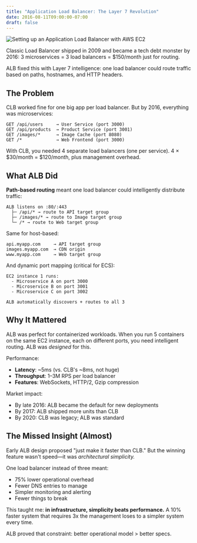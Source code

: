```yaml
---
title: "Application Load Balancer: The Layer 7 Revolution"
date: 2016-08-11T09:00:00-07:00
draft: false
---
```


![Setting up an Application Load Balancer with AWS EC2](/posts/aws-alb-launch-2016/aws_alb.png)

Classic Load Balancer shipped in 2009 and became a tech debt monster by 2016: 3 microservices = 3 load balancers = $150/month just for routing.

ALB fixed this with Layer 7 intelligence: one load balancer could route traffic based on paths, hostnames, and HTTP headers.

## The Problem

CLB worked fine for one big app per load balancer. But by 2016, everything was microservices:

```
GET /api/users     → User Service (port 3000)
GET /api/products  → Product Service (port 3001)
GET /images/*      → Image Cache (port 8080)
GET /*             → Web Frontend (port 3000)
```

With CLB, you needed 4 separate load balancers (one per service). 4 × $30/month = $120/month, plus management overhead.

## What ALB Did

**Path-based routing** meant one load balancer could intelligently distribute traffic:

```
ALB listens on :80/:443
  ├─ /api/* → route to API target group
  ├─ /images/* → route to Image target group
  └─ /* → route to Web target group
```

Same for host-based:
```
api.myapp.com     → API target group
images.myapp.com  → CDN origin
www.myapp.com     → Web target group
```

And dynamic port mapping (critical for ECS):
```
EC2 instance 1 runs:
  - Microservice A on port 3000
  - Microservice B on port 3001
  - Microservice C on port 3002

ALB automatically discovers + routes to all 3
```

## Why It Mattered

ALB was perfect for containerized workloads. When you run 5 containers on the same EC2 instance, each on different ports, you need intelligent routing. ALB was *designed* for this.

Performance:
- **Latency**: ~5ms (vs. CLB's ~8ms, not huge)
- **Throughput**: 1–3M RPS per load balancer
- **Features**: WebSockets, HTTP/2, Gzip compression

Market impact:
- By late 2016: ALB became the default for new deployments
- By 2017: ALB shipped more units than CLB
- By 2020: CLB was legacy; ALB was standard

## The Missed Insight (Almost)

Early ALB design proposed "just make it faster than CLB." But the winning feature wasn't speed—it was *architectural simplicity.*

One load balancer instead of three meant:
- 75% lower operational overhead
- Fewer DNS entries to manage
- Simpler monitoring and alerting
- Fewer things to break

This taught me: **in infrastructure, simplicity beats performance.** A 10% faster system that requires 3x the management loses to a simpler system every time.

ALB proved that constraint: better operational model > better specs.

